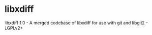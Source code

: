libxdiff
========

libxdiff 1.0 - A merged codebase of libxdiff for use with git and libgit2 - LGPLv2+
